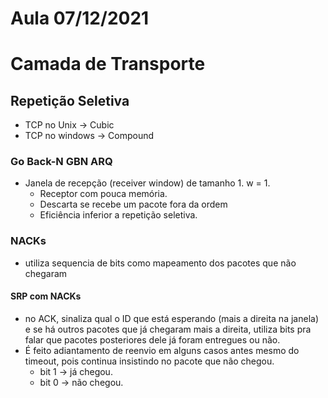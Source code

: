 # Aula 07/12/2021

# Camada de Transporte

## Repetição Seletiva

- TCP no Unix -> Cubic
- TCP no windows -> Compound

### Go Back-N GBN ARQ

- Janela de recepção (receiver window) de tamanho 1. w = 1.
    - Receptor com pouca memória.
    - Descarta se recebe um pacote fora da ordem
    - Eficiência inferior a repetição seletiva.

### NACKs
- utiliza sequencia de bits como mapeamento dos pacotes que não chegaram

#### SRP com NACKs

- no ACK, sinaliza qual o ID que está esperando (mais a direita na janela) e se há outros pacotes que já chegaram mais a direita, utiliza bits pra falar que pacotes posteriores dele já foram entregues ou não. 
- É feito adiantamento de reenvio em alguns casos antes mesmo do timeout, pois continua insistindo no pacote que não chegou.
    - bit 1 -> já chegou.
    - bit 0 -> não chegou.


 